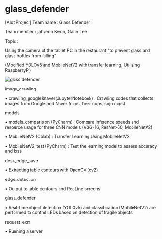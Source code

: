 # glass_defender

[AIot Project]
Team name : Glass Defender

Team member : jahyeon Kwon, Garin Lee

Topic :

Using the camera of the tablet PC in the restaurant "to prevent glass and glass bottles from falling"

(Modified YOLOv5 and MobileNetV2 with transfer learning, Utilizing RaspberryPi)

![glass defender](https://github.com/bluegold9275/glass_defender/assets/145317142/facd877f-999a-4216-b0fe-05f28fa7a7e2)

image_crawling

• crawling_google&naver(JupyterNotebook) : Crawling codes that collects images from Google and Naver
(cups, beer cups, soju cups)


models

• models_comparision (PyCharm) : Compare inference speeds and resource usage for three CNN models
(VGG-16, ResNet-50, MobileNetV2)

• MobileNetV2 (Colab) : Transfer Learning Using MobileNetV2

• MobileNetV2_test (PyCharm) : Test the learning model to assess accuracy and loss


desk_edge_save

• Extracting table contours with OpenCV (cv2)


edge_detection

• Output to table contours and RedLine screens


glass_defender

• Real-time object detection (YOLOv5) and classification (MobileNetV2) are performed to control LEDs based on detection of fragile objects


request_exm

• Running a server
